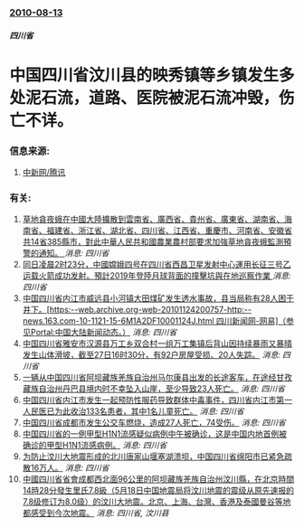### [2010-08-13](/news/2010/08/13/index.md)

##### 四川省
#  中国四川省汶川县的映秀镇等乡镇发生多处泥石流，道路、医院被泥石流冲毁，伤亡不详。




### 信息来源:

1. [中新网/腾讯](http://news.qq.com/a/20100814/000552.htm)

### 有关:

1. [草地貪夜蛾在中國大陸擴散到雲南省、廣西省、貴州省、廣東省、湖南省、海南省、福建省、浙江省、湖北省、四川省、江西省、重慶市、河南省、安徽省共14省385縣市，對此中華人民共和國農業農村部要求加強草地貪夜蛾監測預警的通知。 ](/zh/news/2019/05/21/草地貪夜蛾在中國大陸擴散到雲南省-廣西省-貴州省-廣東省-湖南省-海南省-福建省-浙江省-湖北省-四川省-江西省-重慶市.md) _消息: 四川省_
2. [ 同日凌晨2时23分，中國嫦娥四号在四川省西昌卫星发射中心運用长征三号乙运载火箭成功发射。預計2019年登陸月球背面的撞擊坑與在地巡察作業 ](/zh/news/2018/12/8/同日凌晨2时23分-中國嫦娥四号在四川省西昌卫星发射中心運用长征三号乙运载火箭成功发射-預計2019年登陸月球背面的撞.md) _消息: 四川省_
3. [ 中国四川省内江市威远县小河镇大田煤矿发生透水事故，县当局称有28人困于井下。[https:--web.archive.org-web-20101124200757-http:--news.163.com-10-1121-15-6M1A2DF10001124J.html 四川新闻网-网易]（参见Portal:中国大陆新闻动态。）](/zh/news/2010/11/21/中国四川省内江市威远县小河镇大田煤矿发生透水事故-县当局称有28人困于井下-https-webarchive.md) _消息: 四川省_
4. [ 中国四川省雅安市汉源县万工乡双合村一组万工集镇后背山因持续暴雨又暴晴发生山体滑坡，截至27日16时30分，有92户房屋受损、20人失踪。](/zh/news/2010/07/26/中国四川省雅安市汉源县万工乡双合村一组万工集镇后背山因持续暴雨又暴晴发生山体滑坡-截至27日16时30分-有92户房屋.md) _消息: 四川省_
5. [ 一辆从中国四川省阿坝藏族羌族自治州马尔康县出发的长途客车，在途经甘孜藏族自治州丹巴县境内时不幸坠入山崖，至少导致23人死亡。](/zh/news/2010/07/18/一辆从中国四川省阿坝藏族羌族自治州马尔康县出发的长途客车-在途经甘孜藏族自治州丹巴县境内时不幸坠入山崖-至少导致23人.md) _消息: 四川省_
6. [ 中国四川省内江市发生一起预防性服药导致群体中毒事件，四川省内江市第一人民医已为此收治133名患者，其中1名儿童死亡。](/zh/news/2010/07/14/中国四川省内江市发生一起预防性服药导致群体中毒事件-四川省内江市第一人民医已为此收治133名患者-其中1名儿童死亡.md) _消息: 四川省_
7. [ 中国四川省成都市发生公交车燃烧，造成27人死亡，74受伤。](/zh/news/2009/06/5/中国四川省成都市发生公交车燃烧-造成27人死亡-74受伤.md) _消息: 四川省_
8. [中国四川省的一例甲型H1N1流感疑似病例中午被确诊，这是中国内地首例被确诊的甲型H1N1流感病例。](/zh/news/2009/05/11/中国四川省的一例甲型H1N1流感疑似病例中午被确诊-这是中国内地首例被确诊的甲型H1N1流感病例.md) _消息: 四川省_
9. [为防止汶川大地震形成的北川唐家山堰塞湖溃坝，中国四川省绵阳市已紧急疏散16万人。](/zh/news/2008/05/27/为防止汶川大地震形成的北川唐家山堰塞湖溃坝-中国四川省绵阳市已紧急疏散16万人.md) _消息: 四川省_
10. [中國四川省省會成都西北面96公里的阿坝藏族羌族自治州汶川縣，在北京時間14時28分發生里氏7.8級（5月18日中国地震局将汶川地震的震级从原先速报的7.8级修订为8.0级）的汶川大地震。北京、上海、台灣、香港及泰國曼谷等地都感受到今次地震。](/zh/news/2008/05/12/中國四川省省會成都西北面96公里的阿坝藏族羌族自治州汶川縣-在北京時間14時28分發生里氏78級-5月18日中国地震局.md) _消息: 四川省, 汶川县_
